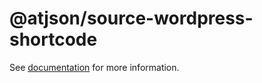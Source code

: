 # @atjson/source-wordpress-shortcode

See [documentation](https://atjson.condenast.io/docs/wordpress-shortcode-source) for more information.
